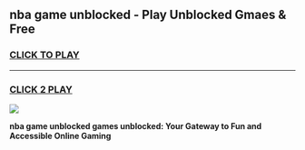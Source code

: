 
## nba game unblocked - Play Unblocked Gmaes & Free
<h3>
<a href="https://premium.freeplayer.one?title=nba_game_unblocked&ref=19F">CLICK TO PLAY</a></h3>
<hr>

<h3>
<a href="https://premium.freeplayer.one?title=nba_game_unblocked&ref=19F">CLICK 2 PLAY</a>
  
</h3>

<a href="https://premium.freeplayer.one?title=nba_game_unblocked&ref=19F/"><img src="https://clearcache.store/games.png"></a>


**nba game unblocked games unblocked: Your Gateway to Fun and Accessible Online Gaming**
